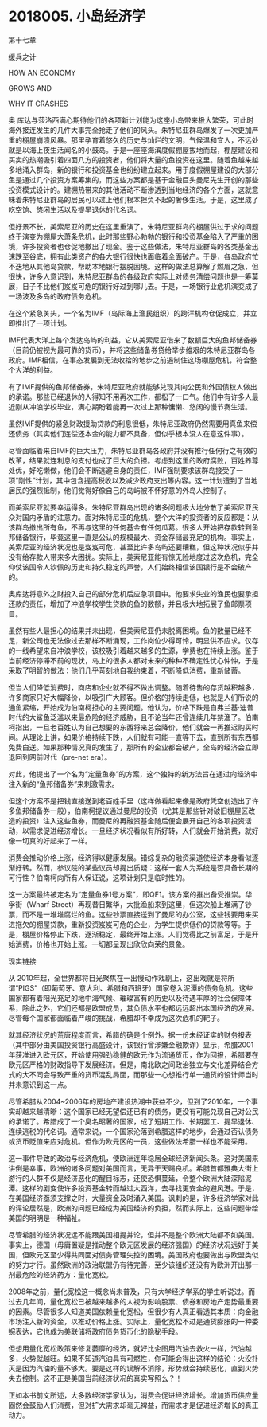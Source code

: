 # 2018005. 小岛经济学



第十七章

缓兵之计


HOW AN ECONOMY

GROWS AND

WHY IT CRASHES





奥 库达与莎洛西满心期待他们的各项新计划能为这座小岛带来极大繁荣，可此时海外接连发生的几件大事完全抢走了他们的风头。朱特尼亚群岛爆发了一次更加严重的棚屋崩溃风暴。那里孕育着悠久的历史与灿烂的文明，气候温和宜人，不远处就是以海上夜生活闻名的小鼓岛。于是一座座海滨度假棚屋拔地而起，棚屋建设和买卖的热潮吸引着四面八方的投资者，他们将大量的鱼投资在这里。随着鱼越来越多地涌入群岛，新的银行和投资基金也纷纷建立起来。用于度假棚屋建设的大部分鱼是通过几个投资方案筹集的，而这些方案都是基于金融巨头曼尼先生开创的那些投资模式设计的。建棚热带来的其他活动不断渗透到当地经济的各个方面，这就意味着朱特尼亚群岛的居民可以过上他们根本担负不起的奢侈生活。于是，这里成了吃空饷、悠闲生活以及提早退休的代名词。





但好景不长，美索尼亚的历史在这里重演了。朱特尼亚群岛的棚屋供过于求的问题终于演变为棚屋大萧条危机，此时那些野心勃勃的银行和投资基金陷入了严重的困境，许多投资者也仓促地撤出了现金。鉴于这些做法，朱特尼亚群岛的各类基金迅速跌至谷底，拥有此类资产的各大银行很快也面临着全面破产。于是，各岛政府忙不迭地从其他岛贷款，帮助本地银行摆脱困境。这样的做法总算解了燃眉之急，但很快，许多人意识到，朱特尼亚群岛的各级政府实际上对债务清偿问题也是一筹莫展，日子不比他们岌岌可危的银行好过到哪儿去。于是，一场银行业危机演变成了一场波及多岛的政府债务危机。





在这个紧急关头，一个名为IMF（岛际海上渔民组织）的跨洋机构仓促成立，并立即推出了一项计划。





IMF代表大洋上每个发达岛屿的利益，它从美索尼亚借来了数额巨大的鱼邦储备券（目前仍被视为最可靠的货币），并将这些储备券贷给举步维艰的朱特尼亚群岛各政府。IMF相信，在事态发展到无法收拾的地步之前遏制住这场棚屋危机，符合整个大洋的利益。

有了IMF提供的鱼邦储备券，朱特尼亚政府就能够兑现其向公民和外国债权人做出的承诺。那些已经退休的人得知不用再次工作，都松了一口气。他们中有许多人最近刚从冲浪学校毕业，满心期盼着能再一次过上那种慵懒、悠闲的慢节奏生活。

虽然IMF提供的紧急财政援助贷款的利息很低，朱特尼亚政府仍然需要用真鱼来偿还债务（其实他们连偿还本金的能力都不具备，但似乎根本没人在意这件事）。

尽管面临着来自IMF的巨大压力，朱特尼亚群岛各政府并没有推行任何行之有效的改革，结果就连利息的支付也成了巨大的负担。考虑到这里的政府腐败，百姓养尊处优，好吃懒做，他们会不断逃避自身的责任，IMF强制要求该群岛接受了一项“刚性”计划，其中包含提高税收以及减少政府支出等内容。这一计划遭到了当地居民的强烈抵制，他们觉得好像自己的岛屿被不怀好意的外岛人控制了。

而美索尼亚就要幸运得多。朱特尼亚群岛出现的诸多问题极大地分散了美索尼亚民众对国内矛盾的注意力。面对朱特尼亚的危机，整个大洋的投资者的反应都是：从该群岛撤出所有鱼，不再与这里的任何基金有任何瓜葛。很多人开始把存款转到鱼邦储备银行，毕竟这里一直是公认的规模最大、资金存储最充足的机构。事实上，美索尼亚的经济状况也是岌岌可危，甚至比许多岛屿还要糟糕，但这种状况似乎并没有给存款人带来多大困扰。实际上，美索尼亚能有惊无险地度过这次危机，完全仰仗该国令人钦佩的历史和持久稳定的声誉，人们始终相信该国银行是不会破产的。

奥库达将意外之财投入自己的部分危机后应急项目中。他要求失业的渔民也要承担还款的责任，增加了冲浪学校学生贷款的鱼的数额，并且极大地拓展了鱼邮票项目。





虽然有些人最担心的结果并未出现，但美索尼亚仍未脱离困境。鱼的数量已经不足，新公司也无法像过去那样不断涌现，工作岗位少得可怜，明显供不应求。仅存的一线希望来自冲浪学校，该校吸引着越来越多的生源，学费也在持续上涨。鉴于当前经济停滞不前的现状，岛上的很多人都对未来的种种不确定性忧心忡忡，于是采取了明智的做法：他们几乎苛刻地自我约束着，不断降低消费，重新储蓄。

但当人们降低消费时，商店和企业就不得不做出调整。随着待售的存货越积越多，许多商家只好大幅降价，以吸引广大顾客。但价格的持续走低，也就是人们所说的通鱼紧缩，开始成为伯南柯担心的主要问题。他认为，价格下跌是自弗兰基·迪普时代的大鲨鱼泛滥以来最危险的经济威胁，且不论当年还曾连续几年禁渔了。伯南柯指出，一旦老百姓认为自己想要的东西将来总会降价，他们就会一再推迟购买时间。从理论上讲，如果价格持续下跌，人们就有可能一直等下去，直到所有东西都免费白送。如果那种情况真的发生了，那所有的企业都会破产，全岛的经济会立即退回到网前时代（pre-net era）。

对此，他提出了一个名为“定量鱼券”的方案，这个独特的新方法旨在通过向经济中注入新的“鱼邦储备券”来刺激需求。

但这个方案不是把钱直接送到老百姓手里（这样做看起来像是政府凭空创造出了许多鱼邦储备券一般），伯南柯提议通过曼尼的投资（尤其是那些针对破旧棚屋区改造的投资）注入这些鱼券，而曼尼的再融资基金随后便会展开自己的各项投资活动，以需求促进经济增长。一旦经济状况看似有所好转，人们就会开始消费，就好像一切真的好起来了一样。





消费会推动价格上涨，经济得以健康发展。错综复杂的融资渠道使经济本身看似逐渐好转。然而，参议院的某些议员却提出质疑：这样一套人为系统是否具备长期的可行性？伯南柯向所有人保证说，这项计划只是临时性的。





这一方案最终被定名为“定量鱼券1号方案”，即QF1。该方案的推出备受推崇。华孚街（Wharf Street）再现昔日繁华，大批渔船来到这里，但这次船上堆满了钞票，而不是一堆堆腐烂的鱼。这些钞票直接送到了曼尼的办公室，这些钱要用来买进拖欠的棚屋贷款，重新投资岌岌可危的企业，为学生提供低价的贷款等等。于是，棚屋价格停止下跌，逐渐稳定，最终开始上涨。人们觉得比之前富足，于是开始消费，价格也开始上涨。一切都呈现出欣欣向荣的景象。





现实链接


从 2010年起，全世界都将目光聚焦在一出慢动作戏剧上，这出戏就是将所谓“PIGS”（即葡萄牙、意大利、希腊和西班牙）国家卷入泥潭的债务危机。这些国家都有着阳光充足的地中海气候、璀璨富有的历史以及待遇丰厚的社会保障体系，除此之外，它们还都是欧盟成员，其负债水平也都远远超出本国经济的发展。尽管每个国家都面临着严峻的挑战，希腊却不幸成为这次危机的靶子。

就其经济状况的荒唐程度而言，希腊的确是个例外。据一份未经证实的财务报表（其中部分由美国投资银行高盛设计，该银行曾涉嫌金融欺诈）显示，希腊2001年获准进入欧元区，开始使用强劲稳健的欧元作为流通货币，作为回报，希腊要在欧元区严格的财政指导下发展经济。但是，南北欧之间政治独立与文化差异结合方式的大不同会导致严重的货币混乱局面，而那些一心想推行单一通货的设计师当时并未意识到这一点。

尽管希腊从2004~2006年的房地产建设热潮中获益不少，但到了2010年，一个事实却越来越清晰：这个国家已经无望偿还已有的债务，更没有可能兑现自己对公民的承诺了。希腊成了一个臭名昭著的国家，成了短期工作、长期罢工、提早退休、连续逃税的代名词。通常来说，一个国家沦落到希腊这样的地步，会通过否认债务或货币贬值来应对危机。但作为欧元区的一员，这些做法希腊一样也不能采用。

这一事件导致的政治与经济危机，使欧洲连年稳居全球经济新闻头条。这对美国来讲倒是幸事，欧洲的诸多问题对美国而言，无异于天赐良机。希腊首都雅典大街上游行的人群不仅是经济恶化的醒目标志，还使恐惧蔓延，令整个欧洲大陆深陷泥潭。这样的剧变使许多投资基金转而越过大西洋，去寻找更安全的避风港。于是，在美国经济亟须支撑之时，大量资金及时涌入美国。讽刺的是，许多经济学家对此的评论居然是，欧洲的问题已经成为美国经济的负担，然而实际上，这些问题带给美国的明明是一种福祉。

尽管希腊的经济状况远不能跟美国相提并论，但并不是整个欧洲大陆都不如美国。事实上，德国（毋庸置疑是推动整个欧元区发展的经济强国）的经济状况远好于美国，但欧元区至少得共同面对债务管理失控的困境。美国政府也要做出与欧盟类似的努力才行。虽然欧洲的政治联盟仍有待完善，至少该组织还没有为欧洲开出那一剂最危险的经济药方：量化宽松。

2008年之前，量化宽松这一概念尚未普及，只有大学经济学系的学生听说过。而过去几年间，量化宽松已被越来越多的人视为影响股票、债券和房地产走势最重要的因素。尽管很多人知道美国依赖量化宽松，但很少有人真正看透其本质：向金融市场注入新的资金，以推动价格上涨。实际上，量化宽松不过是通货膨胀的一种委婉表达，它也成为美联储将政府债务货币化的隐秘手段。

但想用量化宽松政策来修复萎靡的经济，就好比企图用汽油去救火一样，汽油越多，火势就越旺。如果不知道汽油具有可燃性，你可能会得出这样的结论：火没扑灭是因为汽油的量不够大。要是这样的误解不消除，形势就会持续恶化，直到火势失去控制。这不正是美国当前经济状况的真实写照么？！

正如本书前文所述，大多数经济学家认为，消费会促进经济增长。增加货币供应量固然会鼓励人们消费，但对扩大需求却毫无裨益，而需求才是促进经济增长的真正动力。



